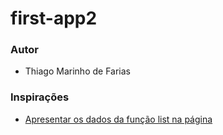 # first-app2

### Autor
- Thiago Marinho de Farias

### Inspirações
- [Apresentar os dados da função list na página](https://github.com/estigiox/Trab-I-AMII)
